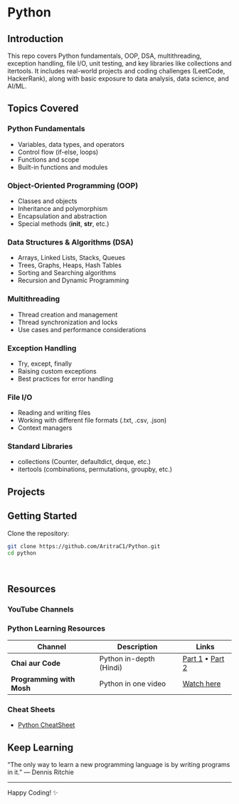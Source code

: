 # Python

## Introduction
This repo covers Python fundamentals, OOP, DSA, multithreading, exception handling, file I/O, unit testing, and key libraries like collections and itertools. It includes real-world projects and coding challenges (LeetCode, HackerRank), along with basic exposure to data analysis, data science, and AI/ML.

## Topics Covered

### Python Fundamentals
- Variables, data types, and operators
- Control flow (if-else, loops)
- Functions and scope
- Built-in functions and modules

### Object-Oriented Programming (OOP)
- Classes and objects
- Inheritance and polymorphism
- Encapsulation and abstraction
- Special methods (__init__, __str__, etc.)

### Data Structures & Algorithms (DSA)
- Arrays, Linked Lists, Stacks, Queues
- Trees, Graphs, Heaps, Hash Tables
- Sorting and Searching algorithms
- Recursion and Dynamic Programming

### Multithreading
- Thread creation and management
- Thread synchronization and locks
- Use cases and performance considerations

### Exception Handling
- Try, except, finally
- Raising custom exceptions
- Best practices for error handling

### File I/O
- Reading and writing files
- Working with different file formats (.txt, .csv, .json)
- Context managers

### Standard Libraries
- collections (Counter, defaultdict, deque, etc.)
- itertools (combinations, permutations, groupby, etc.)

## Projects



## Getting Started

Clone the repository:
```bash
git clone https://github.com/AritraC1/Python.git
cd python
```
 

## Resources

### YouTube Channels
### Python Learning Resources

| **Channel** | **Description** | **Links**                                                                                                                                                                        |
|----------------------------|-------------------------|----------------------------------------------------------------------------------------------------------------------------------------------------------------------------------|
| **Chai aur Code**          | Python in-depth (Hindi) | [Part 1](https://www.youtube.com/watch?v=v9bOWjwdTlg&t=17417s&ab_channel=ChaiaurCode) • [Part 2](https://www.youtube.com/watch?v=Cri8__uGk-g&t=13997s&ab_channel=ChaiaurCode) |
| **Programming with Mosh**  | Python in one video     | [Watch here](https://www.youtube.com/watch?v=K5KVEU3aaeQ&t=1118s&pp=ygUGUHl0aG9u)                                                                                                ||

### Cheat Sheets
- [Python CheatSheet](https://www.pythoncheatsheet.org/)


## Keep Learning
“The only way to learn a new programming language is by writing programs in it.” — Dennis Ritchie

---

Happy Coding! ✨